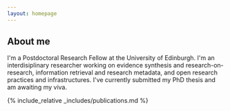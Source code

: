 ```yaml
---
layout: homepage
---
```


## About me

I'm a Postdoctoral Research Fellow at the University of Edinburgh. I'm an interdisiplinary researcher working on evidence synthesis and research-on-research, information retrieval and research metadata, and open research practices and infrastructures. I've currently submitted my PhD thesis and am awaiting my viva.

<!---{% include_relative _includes/services.md %}--->

{% include_relative _includes/publications.md %}
